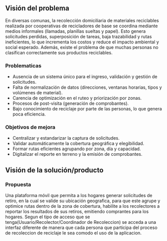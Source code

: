 
## Visión del problema

En diversas comunas, la recolección domiciliaria de materiales reciclables realizada por cooperativas de recicladores de base se coordina mediante medios informales (llamadas, planillas sueltas y papel). Esto genera solicitudes perdidas, superposición de tareas, baja trazabilidad y rutas ineficientes, lo que incrementa los costos y reduce el impacto ambiental y social esperado. Además, existe el problema de que muchas personas no clasifican correctamente sus productos reciclables.

### Problematicas 
- Ausencia de un sistema único para el ingreso, validación y gestión de solicitudes.
- Falta de normalización de datos (direcciones, ventanas horarias, tipos y volúmenes de material).
- Carencia de optimización en el ruteo y priorización por zonas.
- Procesos de post-visita (generación de comprobantes).
- Bajo conocimiento de reciclaje por parte de las personas, lo que genera poca eficiencia.

### Objetivos de mejora
- Centralizar y estandarizar la captura de solicitudes.
- Validar automáticamente la cobertura geográfica y elegibilidad.
- Formar rutas eficientes agrupando por zona, día y capacidad.
- Digitalizar el reporte en terreno y la emisión de comprobantes.

## Visión de la solución/producto

### Propuesta
Una plataforma móvil que permita a los hogares generar solicitudes de retiro, en la cual se valide su ubicación geografica, para que este agrupe y optimice rutas dentro de la zona de cobertura, habilite a los recolectores a reportar los resultados de sus retiros, emitiendo comprantes para los hogares. Segun el tipo de acceso que se tenga(Usuario/Recolector/Coordinador de Recoleccion) se acceda a una interfaz diferente de manera que cada persona que participa del proceso de recoleccion de reciclaje le sea comodo el uso de la aplicacion.




